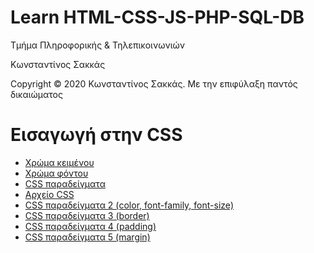 <html>
<body>
<h1> Learn HTML-CSS-JS-PHP-SQL-DB</h1>
<p> Τμήμα Πληροφορικής & Τηλεπικοινωνιών </p>
<p> Κωνσταντίνος Σακκάς</p>
  <p>Copyright © 2020 Κωνσταντίνος Σακκάς. Με την επιφύλαξη παντός δικαιώματος</p>
  <h1></h1>

<h1>Εισαγωγή στην CSS</h1>
<ul>

<li><a href="./Code greek/style_color.html" target="_blank">Χρώμα κειμένου </a></li>
<li><a href="./Code greek/background_color.html" target="_blank">Χρώμα φόντου </a></li>
<li><a href="./Code greek/css.html" target="_blank">CSS παραδείγματα </a></li>
<li><a href="./Code greek/styles.css" target="_blank">Αρχείο CSS </a></li>
<li><a href="./Code greek/css2.html" target="_blank">CSS παραδείγματα 2 (color, font-family, font-size)</a></li>
<li><a href="./Code greek/css3.html" target="_blank">CSS παραδείγματα 3 (border)</a></li>
<li><a href="./Code greek/css4.html" target="_blank">CSS παραδείγματα 4 (padding) </a></li>
<li><a href="./Code greek/css5.html" target="_blank">CSS παραδείγματα 5 (margin) </a></li>


</ul>
</body>
</html>

